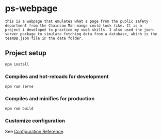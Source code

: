 # ps-webpage
```
this is a webpage that emulates what a page from the public safety department from the Chainsaw Man manga could look like. It is a project i developed to practice my vue3 skills. I also used the json-server package to simulate fetching data from a database, which is the teamDB.json file in the data folder.
```
## Project setup
```
npm install
```

### Compiles and hot-reloads for development
```
npm run serve
```

### Compiles and minifies for production
```
npm run build
```

### Customize configuration
See [Configuration Reference](https://cli.vuejs.org/config/).
